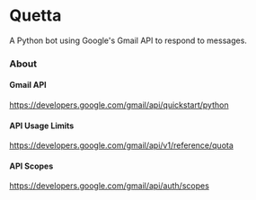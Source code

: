 # Quetta
A Python bot using Google's Gmail API to respond to messages.

### About
#### Gmail API
https://developers.google.com/gmail/api/quickstart/python

#### API Usage Limits
https://developers.google.com/gmail/api/v1/reference/quota

#### API Scopes 
https://developers.google.com/gmail/api/auth/scopes
